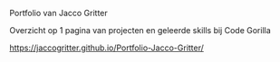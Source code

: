 Portfolio van Jacco Gritter

Overzicht op 1 pagina van projecten en geleerde skills bij Code Gorilla

https://jaccogritter.github.io/Portfolio-Jacco-Gritter/